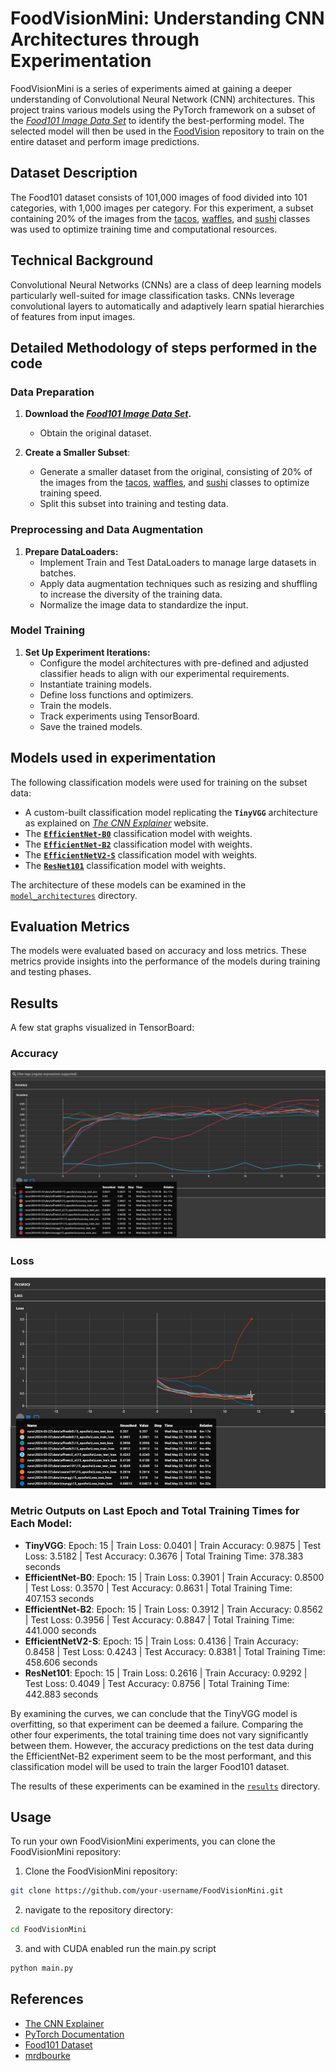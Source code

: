 # FoodVisionMini: Understanding CNN Architectures through Experimentation

FoodVisionMini is a series of experiments aimed at gaining a deeper understanding of Convolutional Neural Network (CNN) architectures. This project trains various models using the PyTorch framework on a subset of the *[Food101 Image Data Set](https://data.vision.ee.ethz.ch/cvl/datasets_extra/food-101/)* to identify the best-performing model. The selected model will then be used in the [FoodVision](https://github.com/mrkrisgee/FoodVision) repository to train on the entire dataset and perform image predictions.

## Dataset Description

The Food101 dataset consists of 101,000 images of food divided into 101 categories, with 1,000 images per category. For this experiment, a subset containing 20% of the images from the <ins>tacos</ins>, <ins>waffles</ins>, and <ins>sushi</ins> classes was used to optimize training time and computational resources.

## Technical Background

Convolutional Neural Networks (CNNs) are a class of deep learning models particularly well-suited for image classification tasks. CNNs leverage convolutional layers to automatically and adaptively learn spatial hierarchies of features from input images.

## Detailed Methodology of steps performed in the code

### Data Preparation

1. **Download the *[Food101 Image Data Set](https://data.vision.ee.ethz.ch/cvl/datasets_extra/food-101/)*.**
   - Obtain the original dataset.
     
3. **Create a Smaller Subset**:
   - Generate a smaller dataset from the original, consisting of 20% of the images from the <ins>tacos</ins>, <ins>waffles</ins>, and <ins>sushi</ins> classes to optimize training speed.
   - Split this subset into training and testing data.
  
### Preprocessing and Data Augmentation

1. **Prepare DataLoaders:**
   - Implement Train and Test DataLoaders to manage large datasets in batches.
   - Apply data augmentation techniques such as resizing and shuffling to increase the diversity of the training data.
   - Normalize the image data to standardize the input.
  
### Model Training

1. **Set Up Experiment Iterations:**
   - Configure the model architectures with pre-defined and adjusted classifier heads to align with our experimental requirements.
   - Instantiate training models.
   - Define loss functions and optimizers.
   - Train the models.
   - Track experiments using TensorBoard.
   - Save the trained models.

## Models used in experimentation

The following classification models were used for training on the subset data:

* A custom-built classification model replicating the **`TinyVGG`** architecture as explained on *[The CNN Explainer](https://poloclub.github.io/cnn-explainer/)* website.
* The [**`EfficientNet-B0`**](https://pytorch.org/vision/main/models/generated/torchvision.models.efficientnet_b0.html#efficientnet-b0) classification model with weights.
* The [**`EfficientNet-B2`**](https://pytorch.org/vision/main/models/generated/torchvision.models.efficientnet_b2.html#efficientnet-b2) classification model with weights.
* The [**`EfficientNetV2-S`**](https://pytorch.org/vision/main/models/generated/torchvision.models.efficientnet_v2_s.html#efficientnet-v2-s) classification model with weights.
* The [**`ResNet101`**](https://pytorch.org/vision/main/models/generated/torchvision.models.resnet101.html#resnet101) classification model with weights.

The architecture of these models can be examined in the [`model_architectures`](https://github.com/mrkrisgee/FoodVisionMini/tree/main/model_architectures) directory.

## Evaluation Metrics

The models were evaluated based on accuracy and loss metrics. These metrics provide insights into the performance of the models during training and testing phases.

## Results

A few stat graphs visualized in TensorBoard:

### Accuracy
![Accuracy](https://github.com/mrkrisgee/FoodVisionMini/blob/main/results/Accuracy.png?raw=true)

### Loss
![Loss](https://github.com/mrkrisgee/FoodVisionMini/blob/main/results/Loss_curves.png)

### Metric Outputs on Last Epoch and Total Training Times for Each Model:

- **TinyVGG**: Epoch: 15 | Train Loss: 0.0401 | Train Accuracy: 0.9875 | Test Loss: 3.5182 | Test Accuracy: 0.3676 | Total Training Time: 378.383 seconds
- **EfficientNet-B0**: Epoch: 15 | Train Loss: 0.3901 | Train Accuracy: 0.8500 | Test Loss: 0.3570 | Test Accuracy: 0.8631 | Total Training Time: 407.153 seconds
- **EfficientNet-B2**: Epoch: 15 | Train Loss: 0.3912 | Train Accuracy: 0.8562 | Test Loss: 0.3956 | Test Accuracy: 0.8847 | Total Training Time: 441.000 seconds
- **EfficientNetV2-S**: Epoch: 15 | Train Loss: 0.4136 | Train Accuracy: 0.8458 | Test Loss: 0.4243 | Test Accuracy: 0.8381 | Total Training Time: 458.606 seconds
- **ResNet101**: Epoch: 15 | Train Loss: 0.2616 | Train Accuracy: 0.9292 | Test Loss: 0.4049 | Test Accuracy: 0.8756 | Total Training Time: 442.883 seconds

By examining the curves, we can conclude that the TinyVGG model is overfitting, so that experiment can be deemed a failure. Comparing the other four experiments, the total training time does not vary significantly between them. However, the accuracy predictions on the test data during the EfficientNet-B2 experiment seem to be the most performant, and this classification model will be used to train the larger Food101 dataset.

The results of these experiments can be examined in the [`results`](https://github.com/mrkrisgee/FoodVisionMini/tree/main/results) directory.

## Usage

To run your own FoodVisionMini experiments, you can clone the FoodVisionMini repository:

1. Clone the FoodVisionMini repository:
```bash
git clone https://github.com/your-username/FoodVisionMini.git
```

2. navigate to the repository directory:

```bash
cd FoodVisionMini
```

3. and with CUDA enabled run the main.py script
```bash
python main.py
```

## References

- [The CNN Explainer](https://www.cnnexplainer.com)
- [PyTorch Documentation](https://pytorch.org/docs/stable/index.html)
- [Food101 Dataset](https://data.vision.ee.ethz.ch/cvl/datasets_extra/food-101/)
- [mrdbourke](https://github.com/mrdbourke/pytorch-deep-learning)
